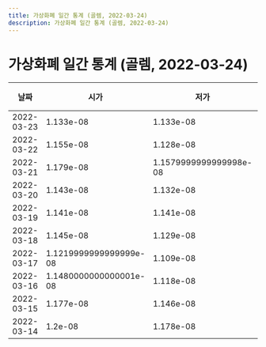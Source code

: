 ```yaml
---
title: 가상화폐 일간 통계 (골렘, 2022-03-24)
description: 가상화폐 일간 통계 (골렘, 2022-03-24)
---
```



가상화폐 일간 통계 (골렘, 2022-03-24)
===

|날짜|시가|저가|고가|종가|비고|
|--|--|--|--|--|--|
|2022-03-23|1.133e-08|1.133e-08|1.133e-08|1.133e-08|    |
|2022-03-22|1.155e-08|1.128e-08|1.1590000000000002e-08|1.1590000000000002e-08|    |
|2022-03-21|1.179e-08|1.1579999999999998e-08|1.1810000000000001e-08|1.1810000000000001e-08|    |
|2022-03-20|1.143e-08|1.132e-08|1.18e-08|1.18e-08|    |
|2022-03-19|1.141e-08|1.141e-08|1.152e-08|1.152e-08|    |
|2022-03-18|1.145e-08|1.129e-08|1.174e-08|1.1579999999999998e-08|    |
|2022-03-17|1.1219999999999999e-08|1.109e-08|1.1229999999999999e-08|1.1229999999999999e-08|    |
|2022-03-16|1.1480000000000001e-08|1.118e-08|1.1480000000000001e-08|1.118e-08|    |
|2022-03-15|1.177e-08|1.146e-08|1.18e-08|1.149e-08|    |
|2022-03-14|1.2e-08|1.178e-08|1.2160000000000001e-08|1.188e-08|    |
